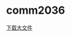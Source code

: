 # comm2036
[下载大文件](https://drive.google.com/drive/folders/15p18wFYX40q-r33bzjX5qEy_S3KNLumC?usp=sharing)
